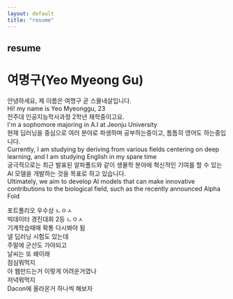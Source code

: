```yaml
---
layout: default
title: "resume"
---
```


## resume

# **여명구(Yeo Myeong Gu)**

안녕하세요, 제 이름은 여명구 곧 스물네살입니다.  
Hi! my name is Yeo Myeonggu, 23  
전주대 인공지능학사과정 2학년 재학중이고요.  
I'm a sophomore majoring in A.I at Jeonju University  
현재 딥러닝을 중심으로 여러 분야로 파생하며 공부하는중이고, 틈틈히 영어도 하는중입니다.  
Currently, I am studying by deriving from various fields centering on deep learning, and I am studying English in my spare time  
궁극적으로는 최근 발표된 알파폴드와 같이 생물학 분야에 혁신적인 기여를 할 수 있는 AI 모델을 개발하는 것을 목표로 하고 있습니다.  
Ultimately, we aim to develop AI models that can make innovative contributions to the biological field, such as the recently announced Alpha Fold


포트폴리오 우수상 ㄴㅇㅅ  
빅데이터 경진대회 2등 ㄴㅇㅅ  
기계학습때매 확통 다시봐야 됨    
낼 딥러닝 시험도 있는데  
주말에 군산도 가야되고  
날씨는 또 왜이래  
점심뭐먹지  
아 웹만드는거 이렇게 어려운거였나  
저녁뭐먹지  
Dacon에 올라온거 하나씩 해보자  
